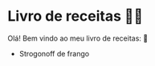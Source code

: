 # Livro de receitas :man_cook:

Olá! Bem vindo ao meu livro de receitas: :wave:

- Strogonoff de frango